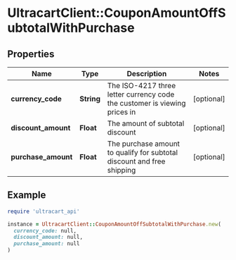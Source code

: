 # UltracartClient::CouponAmountOffSubtotalWithPurchase

## Properties

| Name | Type | Description | Notes |
| ---- | ---- | ----------- | ----- |
| **currency_code** | **String** | The ISO-4217 three letter currency code the customer is viewing prices in | [optional] |
| **discount_amount** | **Float** | The amount of subtotal discount | [optional] |
| **purchase_amount** | **Float** | The purchase amount to qualify for subtotal discount and free shipping | [optional] |

## Example

```ruby
require 'ultracart_api'

instance = UltracartClient::CouponAmountOffSubtotalWithPurchase.new(
  currency_code: null,
  discount_amount: null,
  purchase_amount: null
)
```

